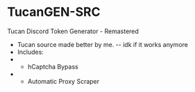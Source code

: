 # TucanGEN-SRC
Tucan Discord Token Generator - Remastered

+ Tucan source made better by me. -- idk if it works anymore
+ Includes:
+ + hCaptcha Bypass
+ + Automatic Proxy Scraper
